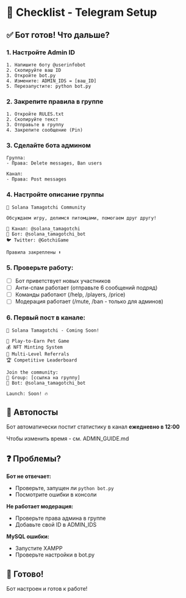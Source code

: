 # 🎯 Checklist - Telegram Setup

## ✅ Бот готов! Что дальше?

### 1. Настройте Admin ID
```
1. Напишите боту @userinfobot
2. Скопируйте ваш ID
3. Откройте bot.py
4. Измените: ADMIN_IDS = [ваш_ID]
5. Перезапустите: python bot.py
```

### 2. Закрепите правила в группе
```
1. Откройте RULES.txt
2. Скопируйте текст
3. Отправьте в группу
4. Закрепите сообщение (Pin)
```

### 3. Сделайте бота админом
```
Группа:
- Права: Delete messages, Ban users

Канал:
- Права: Post messages
```

### 4. Настройте описание группы
```
🐾 Solana Tamagotchi Community

Обсуждаем игру, делимся питомцами, помогаем друг другу!

📢 Канал: @solana_tamagotchi
🤖 Бот: @solana_tamagotchi_bot
🐦 Twitter: @GotchiGame

Правила закреплены ⬆️
```

### 5. Проверьте работу:
- [ ] Бот приветствует новых участников
- [ ] Анти-спам работает (отправьте 6 сообщений подряд)
- [ ] Команды работают (/help, /players, /price)
- [ ] Модерация работает (/mute, /ban - только для админов)

### 6. Первый пост в канале:
```
🚀 Solana Tamagotchi - Coming Soon!

🐾 Play-to-Earn Pet Game
💰 NFT Minting System
🎁 Multi-Level Referrals
🏆 Competitive Leaderboard

Join the community:
👥 Group: [ссылка на группу]
🤖 Bot: @solana_tamagotchi_bot

Launch: Soon! 🔥
```

## 🔄 Автопосты

Бот автоматически постит статистику в канал **ежедневно в 12:00**

Чтобы изменить время - см. ADMIN_GUIDE.md

## ❓ Проблемы?

**Бот не отвечает:**
- Проверьте, запущен ли `python bot.py`
- Посмотрите ошибки в консоли

**Не работает модерация:**
- Проверьте права админа в группе
- Добавьте свой ID в ADMIN_IDS

**MySQL ошибки:**
- Запустите XAMPP
- Проверьте настройки в bot.py

## 🎉 Готово!

Бот настроен и готов к работе!



